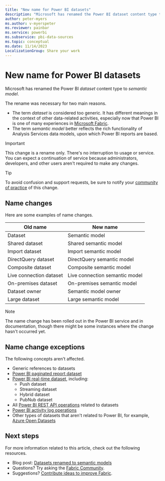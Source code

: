 ```yaml
---
title: "New name for Power BI datasets"
description: "Microsoft has renamed the Power BI dataset content type to semantic model."
author: peter-myers
ms.author: v-myerspeter
ms.reviewer: painbar
ms.service: powerbi
ms.subservice: pbi-data-sources
ms.topic: conceptual
ms.date: 11/14/2023
LocalizationGroup: Share your work
---
```


# New name for Power BI datasets

Microsoft has renamed the Power BI _dataset_ content type to _semantic model_.

The rename was necessary for two main reasons.

- The term _dataset_ is considered too generic. It has different meanings in the context of other data-related activities, especially now that Power BI is one of many experiences in [Microsoft Fabric](/fabric/get-started/microsoft-fabric-overview).
- The term _semantic model_ better reflects the rich functionality of Analysis Services data models, upon which Power BI reports are based.

> [!IMPORTANT]
> This change is a rename only. There's no interruption to usage or service. You can expect a continuation of service because administrators, developers, and other users aren't required to make any changes.

> [!TIP]
> To avoid confusion and support requests, be sure to notify your [community of practice](../guidance/fabric-adoption-roadmap-community-of-practice.md) of this change.

## Name changes

Here are some examples of name changes.

| Old name | New name |
| --- | --- |
| Dataset | Semantic model |
| Shared dataset | Shared semantic model |
| Import dataset | Import semantic model |
| DirectQuery dataset | DirectQuery semantic model |
| Composite dataset | Composite semantic model |
| Live connection dataset | Live connection semantic model |
| On-premises dataset | On-premises semantic model |
| Dataset owner | Semantic model owner |
| Large dataset | Large semantic model |

> [!NOTE]
> The name change has been rolled out in the Power BI service and in documentation, though there might be some instances where the change hasn't occurred yet.

## Name change exceptions

The following concepts aren't affected.

- Generic references to datasets
- [Power BI paginated report dataset](../paginated-reports/report-data/report-data.md)
- [Power BI real-time dataset](service-real-time-streaming.md), including:
  - Push dataset
  - Streaming dataset
  - Hybrid dataset
  - PubNub dataset
- All [Power BI REST API operations](/rest/api/power-bi/) related to datasets
- [Power BI activity log operations](/fabric/admin/track-user-activities)
- Other types of datasets that aren't related to Power BI, for example, [Azure Open Datasets](/azure/open-datasets/dataset-catalog)

## Next steps

For more information related to this article, check out the following resources.

- Blog post: [Datasets renamed to semantic models](https://aka.ms/DatasetRename)
- Questions? Try asking the [Fabric Community](https://community.fabric.microsoft.com/).
- Suggestions? [Contribute ideas to improve Fabric](https://ideas.fabric.microsoft.com/).
